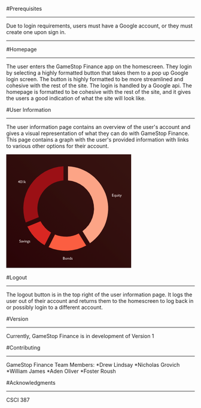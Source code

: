 #Prerequisites
***
Due to login requirements, users must have a Google account, or they must create one upon sign in.

***

#Homepage
***
The user enters the GameStop Finance app on the homescreen. They login by selecting a highly formatted button that takes them to a pop up Google login screen. The button is highly formatted to be more streamlined and cohesive with the rest of the site. The login is handled by a Google api.
The homepage is formatted to be cohesive with the rest of the site, and it gives the users a good indication of what the site will look like. 

#User Information 
***
The user information page contains an overview of the user's account and gives a visual representation of what they can do with GameStop Finance. This page contains a graph with the user's provided information with links to various other options for their account. 

![example graph](public/graphex.png)

#Logout 
***
The logout button is in the top right of the user information page. It logs the user out of their account and returns them to the homescreen to log back in or possibly login to a different account. 

#Version
***
Currently, GameStop Finance is in development of Version 1

#Contributing
***
GameStop Finance Team Members:
*Drew Lindsay
*Nicholas Grovich
*William James
*Aden Oliver
*Foster Roush

#Acknowledgments
***
CSCI 387 